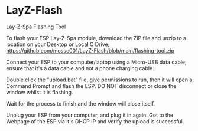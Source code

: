 # LayZ-Flash
Lay-Z-Spa Flashing Tool

To flash your ESP Lay-Z-Spa module, download the ZIP file and unzip to a location on your Desktop or Local C Drive; https://github.com/mossc001/LayZ-Flash/blob/main/flashing-tool.zip

Connect your ESP to your computer/laptop using a Micro-USB data cable; ensure that it's a data cable and not a phone charging cable.

Double click the "upload.bat" file, give permissions to run, then it will open a Command Prompt and flash the ESP. DO NOT disconnect or close the window whilst it is flashing.

Wait for the process to finish and the window will close itself.

Unplug your ESP from your computer, and plug it in again. Got to the Webpage of the ESP via it's DHCP IP and verify the upload is successful.
